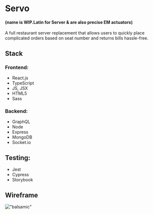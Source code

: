 # Servo 
#### (name is WIP.Latin for Server & are also precise EM actuators)
A full restaurant server replacement that allows users to quickly place complicated orders based on seat number and returns bills hassle-free.

## Stack

### Frontend:
- React.js
- TypeScript
- JS, JSX
- HTML5
- Sass

### Backend:
- GraphQL
- Node
- Express 
- MongoDB
- Socket.io

## Testing:
- Jest
- Cypress
- Storybook

## Wireframe 

!["balsamic"](https://imgur.com/a/gFIyHnk)
